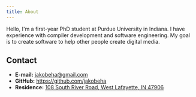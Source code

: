 ```yaml
---
title: About
---
```


Hello, I'm a first-year PhD student at Purdue University in Indiana. I have experience with compiler development and software engineering. My goal is to create software to help other people create digital media.

## Contact

- **E-mail:** <jakobeha@gmail.com>
- **GitHub:** <https://github.com/jakobeha>
- **Residence:** [108 South River Road, West Lafayette, IN 47906](https://www.google.com/maps?q=108+South+River+Road,+West+Lafayette,+IN+47906&um=1&ie=UTF-8&sa=X&ved=2ahUKEwjR_fzV4vrsAhVBVs0KHTozAFcQ_AUoAXoECAwQAw)

